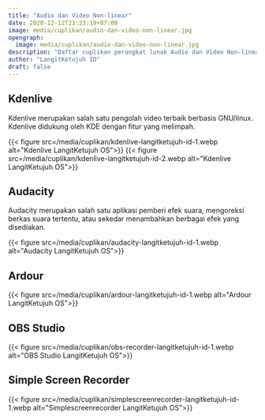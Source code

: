 ```yaml
---
title: "Audio dan Video Non-linear"
date: 2020-12-12T23:23:19+07:00
image: media/cuplikan/audio-dan-video-non-linear.jpg
opengraph:
  image: media/cuplikan/audio-dan-video-non-linear.jpg
description: "Daftar cuplikan perangkat lunak Audio dan Video Non-linear di LangitKetujuh OS"
author: "LangitKetujuh ID"
draft: false
---
```


## Kdenlive

Kdenlive merupakan salah satu pengolah video terbaik berbasis GNU/linux. Kdenlive didukung oleh KDE dengan fitur yang melimpah.

{{< figure src=/media/cuplikan/kdenlive-langitketujuh-id-1.webp alt="Kdenlive LangitKetujuh OS">}}
{{< figure src=/media/cuplikan/kdenlive-langitketujuh-id-2.webp alt="Kdenlive LangitKetujuh OS">}}

## Audacity

Audacity merupakan salah satu aplikasi pemberi efek suara, mengoreksi berkas suara tertentu, atau sekedar menambahkan berbagai efek yang disediakan.

{{< figure src=/media/cuplikan/audacity-langitketujuh-id-1.webp alt="Audacity LangitKetujuh OS">}}

## Ardour

{{< figure src=/media/cuplikan/ardour-langitketujuh-id-1.webp alt="Ardour LangitKetujuh OS">}}

## OBS Studio

{{< figure src=/media/cuplikan/obs-recorder-langitketujuh-id-1.webp alt="OBS Studio LangitKetujuh OS">}}

## Simple Screen Recorder

{{< figure src=/media/cuplikan/simplescreenrecorder-langitketujuh-id-1.webp alt="Simplescreenrecorder LangitKetujuh OS">}}
